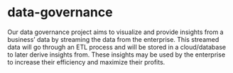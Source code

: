 # data-governance
Our data governance project aims to visualize and provide insights from a business’ data by streaming the data from the enterprise. This streamed data will go through an ETL process and will be stored in a cloud/database to later derive insights from. These insights may be used by the enterprise to increase their efficiency and maximize their profits.
